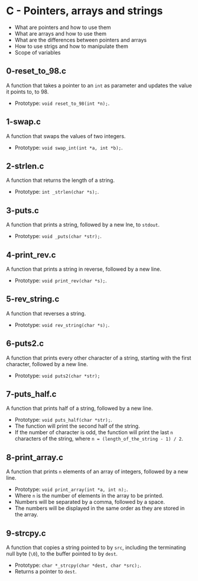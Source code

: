 # C - Pointers, arrays and strings
  - What are pointers and how to use them
  - What are arrays and how to use them
  - What are the differences between pointers and arrays
  - How to use strigs and how to manipulate them
  - Scope of variables

## 0-reset_to_98.c
   A function that takes a pointer to an `int` as parameter
   and updates the value it points to, to 98.
   - Prototype: `void reset_to_98(int *n);`.

## 1-swap.c
   A function that swaps the values of two integers.
   - Prototype: `void swap_int(int *a, int *b);`.

## 2-strlen.c
   A function that returns the length of a string.
   - Prototype: `int _strlen(char *s);`.

## 3-puts.c
   A function that prints a string, followed by a new lne, to `stdout`.
   - Prototype: `void _puts(char *str);`.

## 4-print_rev.c
   A function that prints a string in reverse, followed by a new line.
   - Prototype: `void print_rev(char *s);`.

## 5-rev_string.c
   A function that reverses a string.
   - Prototype: `void rev_string(char *s);`.

## 6-puts2.c
   A function that prints every other character of a string,
   starting with the first character, followed by a new line.
   - Prototype: `void puts2(char *str);`

## 7-puts_half.c
   A function that prints half of a string, followed by a new line.
   - Prototype: `void puts_half(char *str);`.
   - The function will print the second half of the string.
   - If the number of character is odd,
   the function will print the last `n` characters of the string,
   where `n = (length_of_the_string - 1) / 2`.

## 8-print_array.c
   A function that prints `n` elements of an array of integers, followed by a new line.
   - Prototype: `void print_array(int *a, int n);`.
   - Where `n` is the number of elements in the array to be printed.
   - Numbers will be separated by a comma, followed by a space.
   - The numbers will be displayed in the same order as they are stored in the array.

## 9-strcpy.c
   A function that copies a string pointed to by `src`,
   including the terminating null byte (`\0`),
   to the buffer pointed to by `dest`.
   - Prototype: `char *_strcpy(char *dest, char *src);`.
   - Returns a pointer to `dest`.
